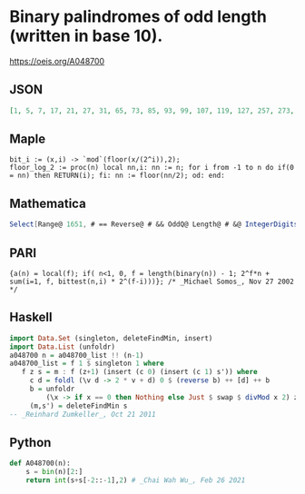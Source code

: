 # Binary palindromes of odd length \(written in base 10\)\.
https://oeis.org/A048700
## JSON
```JSON
[1, 5, 7, 17, 21, 27, 31, 65, 73, 85, 93, 99, 107, 119, 127, 257, 273, 297, 313, 325, 341, 365, 381, 387, 403, 427, 443, 455, 471, 495, 511, 1025, 1057, 1105, 1137, 1161, 1193, 1241, 1273, 1285, 1317, 1365, 1397, 1421, 1453, 1501, 1533, 1539, 1571, 1619, 1651]
```
## Maple
```Maple
bit_i := (x,i) -> `mod`(floor(x/(2^i)),2);
floor_log_2 := proc(n) local nn,i: nn := n; for i from -1 to n do if(0 = nn) then RETURN(i); fi: nn := floor(nn/2); od: end:
```
## Mathematica
```Mathematica
Select[Range@ 1651, # == Reverse@ # && OddQ@ Length@ # &@ IntegerDigits[#, 2] &] (* _Michael De Vlieger_, Dec 03 2015 *)
```
## PARI
```PARI
{a(n) = local(f); if( n<1, 0, f = length(binary(n)) - 1; 2^f*n + sum(i=1, f, bittest(n,i) * 2^(f-i)))}; /* _Michael Somos_, Nov 27 2002 */
```
## Haskell
```Haskell
import Data.Set (singleton, deleteFindMin, insert)
import Data.List (unfoldr)
a048700 n = a048700_list !! (n-1)
a048700_list = f 1 $ singleton 1 where
   f z s = m : f (z+1) (insert (c 0) (insert (c 1) s')) where
     c d = foldl (\v d -> 2 * v + d) 0 $ (reverse b) ++ [d] ++ b
     b = unfoldr
         (\x -> if x == 0 then Nothing else Just $ swap $ divMod x 2) z
     (m,s') = deleteFindMin s
-- _Reinhard Zumkeller_, Oct 21 2011
```
## Python
```Python
def A048700(n):
    s = bin(n)[2:]
    return int(s+s[-2::-1],2) # _Chai Wah Wu_, Feb 26 2021
```
